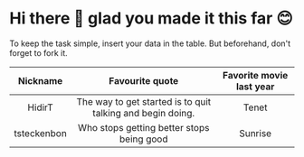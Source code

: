 # Hi there 👋 glad you made it this far 😊

To keep the task simple, insert your data in the table. But beforehand, don't forget to fork it.

Nickname | Favourite quote | Favorite movie last year
:--:|:--:|:--:
HidirT | The way to get started is to quit talking and begin doing. | Tenet
tsteckenbon | Who stops getting better stops being good | Sunrise
